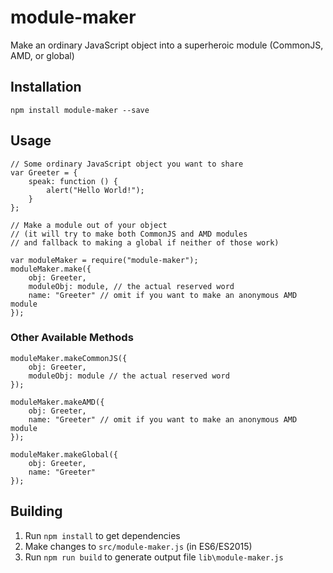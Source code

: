 # module-maker
Make an ordinary JavaScript object into a superheroic module (CommonJS, AMD, or global)

## Installation

```
npm install module-maker --save
```

## Usage

```
// Some ordinary JavaScript object you want to share
var Greeter = {
    speak: function () {
        alert("Hello World!");
    }
};

// Make a module out of your object
// (it will try to make both CommonJS and AMD modules
// and fallback to making a global if neither of those work)

var moduleMaker = require("module-maker");
moduleMaker.make({
    obj: Greeter,
    moduleObj: module, // the actual reserved word
    name: "Greeter" // omit if you want to make an anonymous AMD module
});
```

### Other Available Methods

```
moduleMaker.makeCommonJS({
    obj: Greeter,
    moduleObj: module // the actual reserved word
});

moduleMaker.makeAMD({
    obj: Greeter,
    name: "Greeter" // omit if you want to make an anonymous AMD module
});

moduleMaker.makeGlobal({
    obj: Greeter,
    name: "Greeter"
});
```

## Building

1. Run `npm install` to get dependencies
1. Make changes to `src/module-maker.js` (in ES6/ES2015)
1. Run `npm run build` to generate output file `lib\module-maker.js`
